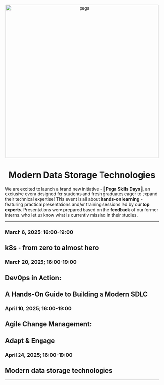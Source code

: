 <p align="center">
  <a href="https://www.pega.com">
    <img src="https://www.pega.com/themes/custom/pegawww_theme/images/pega-logo.svg" alt="pega" width="500">
  </a>
  <br/>
  <h1 align="center">Modern Data Storage Technologies</h1>
</p>

We are excited to launch a brand new initiative - 🌟**Pega Skills Days**🌟, an exclusive event designed for students and fresh graduates eager to expand their technical expertise! 
This event is all about **hands-on learning** - featuring practical presentations and/or training sessions led by our **top experts**. 
Presentations were prepared based on the **feedback** of our former Interns, who let us know what is currently missing in their studies.

---

<h3>March 6, 2025; 16:00-19:00</h3>
<h2>k8s - from zero to almost hero</h2>

<h3>March 20, 2025; 16:00-19:00</h3>
<h2>DevOps in Action:</h2>
<h2>A Hands-On Guide to Building a Modern SDLC</h2>

<h3>April 10, 2025; 16:00-19:00</h3>
<h2>Agile Change Management:</h2>
<h2>Adapt & Engage</h2>

<h3>April 24, 2025; 16:00-19:00</h3>
<h2>Modern data storage technologies</h2>

---
<div align="center">
  
</div>


